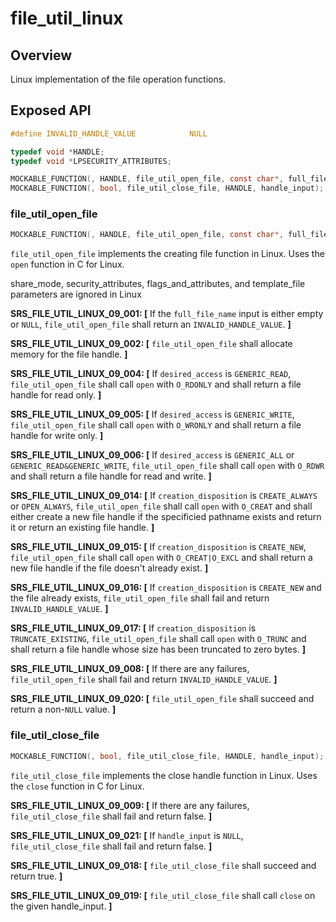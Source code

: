 # file_util_linux

## Overview

Linux implementation of the file operation functions.

## Exposed API 

```c
#define INVALID_HANDLE_VALUE            NULL

typedef void *HANDLE;
typedef void *LPSECURITY_ATTRIBUTES;

MOCKABLE_FUNCTION(, HANDLE, file_util_open_file, const char*, full_file_name, unsigned long, desired_access, unsigned long, share_mode, LPSECURITY_ATTRIBUTES, security_attributes, unsigned long, creation_disposition, unsigned long, flags_and_attributes, HANDLE, template_file);
MOCKABLE_FUNCTION(, bool, file_util_close_file, HANDLE, handle_input);
```

### file_util_open_file

```c
MOCKABLE_FUNCTION(, HANDLE, file_util_open_file, const char*, full_file_name, unsigned long, desired_access, unsigned long, share_mode, LPSECURITY_ATTRIBUTES, security_attributes, unsigned long, creation_disposition, unsigned long, flags_and_attributes, HANDLE, template_file);
```

`file_util_open_file` implements the creating file function in Linux. Uses the `open` function in C for Linux.

share_mode, security_attributes, flags_and_attributes, and template_file parameters are ignored in Linux

**SRS_FILE_UTIL_LINUX_09_001: [** If the `full_file_name` input is either empty or `NULL`, `file_util_open_file` shall return an `INVALID_HANDLE_VALUE`. **]**

**SRS_FILE_UTIL_LINUX_09_002: [** `file_util_open_file` shall allocate memory for the file handle. **]**

**SRS_FILE_UTIL_LINUX_09_004: [** If `desired_access` is `GENERIC_READ`, `file_util_open_file` shall call `open` with `O_RDONLY` and shall return a file handle for read only.  **]**

**SRS_FILE_UTIL_LINUX_09_005: [** If `desired_access` is `GENERIC_WRITE`, `file_util_open_file` shall call `open` with `O_WRONLY` and shall return a file handle for write only.  **]**

**SRS_FILE_UTIL_LINUX_09_006: [** If `desired_access` is `GENERIC_ALL` or `GENERIC_READ&GENERIC_WRITE`, `file_util_open_file` shall call `open` with `O_RDWR` and shall return a file handle for read and write.  **]**

**SRS_FILE_UTIL_LINUX_09_014: [** If `creation_disposition` is `CREATE_ALWAYS` or `OPEN_ALWAYS`, `file_util_open_file` shall call `open` with `O_CREAT` and shall either create a new file handle if the specificied pathname exists and return it or return an existing file handle.  **]**

**SRS_FILE_UTIL_LINUX_09_015: [** If `creation_disposition` is `CREATE_NEW`, `file_util_open_file` shall call `open` with `O_CREAT|O_EXCL` and shall return a new file handle if the file doesn't already exist.  **]**

**SRS_FILE_UTIL_LINUX_09_016: [** If `creation_disposition` is `CREATE_NEW` and the file already exists, `file_util_open_file` shall fail and return `INVALID_HANDLE_VALUE`.  **]**

**SRS_FILE_UTIL_LINUX_09_017: [** If `creation_disposition` is `TRUNCATE_EXISTING`, `file_util_open_file` shall call `open` with `O_TRUNC` and shall return a file handle whose size has been truncated to zero bytes.  **]**

**SRS_FILE_UTIL_LINUX_09_008: [** If there are any failures, `file_util_open_file` shall fail and return `INVALID_HANDLE_VALUE`.  **]**

**SRS_FILE_UTIL_LINUX_09_020: [** `file_util_open_file` shall succeed and return a non-`NULL` value.  **]**

### file_util_close_file

```c
MOCKABLE_FUNCTION(, bool, file_util_close_file, HANDLE, handle_input);
```

`file_util_close_file` implements the close handle function in Linux. Uses the `close` function in C for Linux.

**SRS_FILE_UTIL_LINUX_09_009: [** If there are any failures, `file_util_close_file` shall fail and return false. **]**

**SRS_FILE_UTIL_LINUX_09_021: [** If `handle_input` is `NULL`, `file_util_close_file` shall fail and return false.  **]**

**SRS_FILE_UTIL_LINUX_09_018: [** `file_util_close_file` shall succeed and return true. **]**

**SRS_FILE_UTIL_LINUX_09_019: [** `file_util_close_file` shall call `close` on the given handle_input. **]**

